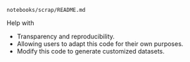 `notebooks/scrap/README.md`

Help with

- Transparency and reproducibility. 
- Allowing users to adapt this code for their own purposes. 
- Modify this code to generate customized datasets. 